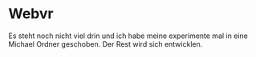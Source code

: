 # Webvr

Es steht noch nicht viel drin und ich habe meine experimente mal in eine Michael Ordner geschoben. Der Rest wird sich entwicklen.
